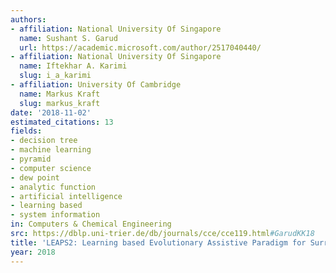 ```yaml
---
authors:
- affiliation: National University Of Singapore
  name: Sushant S. Garud
  url: https://academic.microsoft.com/author/2517040440/
- affiliation: National University Of Singapore
  name: Iftekhar A. Karimi
  slug: i_a_karimi
- affiliation: University Of Cambridge
  name: Markus Kraft
  slug: markus_kraft
date: '2018-11-02'
estimated_citations: 13
fields:
- decision tree
- machine learning
- pyramid
- computer science
- dew point
- analytic function
- artificial intelligence
- learning based
- system information
in: Computers & Chemical Engineering
src: https://dblp.uni-trier.de/db/journals/cce/cce119.html#GarudKK18
title: 'LEAPS2: Learning based Evolutionary Assistive Paradigm for Surrogate Selection'
year: 2018
---
```

